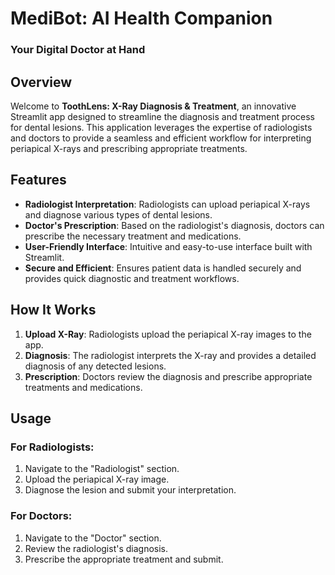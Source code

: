 # MediBot: AI Health Companion
  ### Your Digital Doctor at Hand

## Overview

Welcome to **ToothLens: X-Ray Diagnosis & Treatment**, an innovative Streamlit app designed to streamline the diagnosis and treatment process for dental lesions. This application leverages the expertise of radiologists and doctors to provide a seamless and efficient workflow for interpreting periapical X-rays and prescribing appropriate treatments.

## Features

- **Radiologist Interpretation**: Radiologists can upload periapical X-rays and diagnose various types of dental lesions.
- **Doctor's Prescription**: Based on the radiologist's diagnosis, doctors can prescribe the necessary treatment and medications.
- **User-Friendly Interface**: Intuitive and easy-to-use interface built with Streamlit.
- **Secure and Efficient**: Ensures patient data is handled securely and provides quick diagnostic and treatment workflows.

## How It Works

1. **Upload X-Ray**: Radiologists upload the periapical X-ray images to the app.
2. **Diagnosis**: The radiologist interprets the X-ray and provides a detailed diagnosis of any detected lesions.
3. **Prescription**: Doctors review the diagnosis and prescribe appropriate treatments and medications.

## Usage

### For Radiologists:

1. Navigate to the "Radiologist" section.
2. Upload the periapical X-ray image.
3. Diagnose the lesion and submit your interpretation.

### For Doctors:

1. Navigate to the "Doctor" section.
2. Review the radiologist's diagnosis.
3. Prescribe the appropriate treatment and submit.




